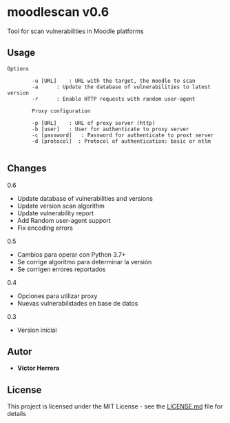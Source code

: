 # moodlescan v0.6
Tool for scan vulnerabilities in Moodle platforms

## Usage
```
Options

		-u [URL] 	: URL with the target, the moodle to scan
		-a 		: Update the database of vulnerabilities to latest version
		-r 		: Enable HTTP requests with random user-agent

		Proxy configuration

		-p [URL]	: URL of proxy server (http)
		-b [user]	: User for authenticate to proxy server
		-c [password]	: Password for authenticate to proxt server
		-d [protocol]  : Protocol of authentication: basic or ntlm


```
## Changes

0.6

- Update database of vulnerabilities and versions
- Update version scan algorithm
- Update vulnerability report
- Add Random user-agent support
- Fix encoding errors

0.5

- Cambios para operar con Python 3.7+
- Se corrige algoritmo para determinar la versión
- Se corrigen errores reportados

0.4

- Opciones para utilizar proxy
- Nuevas vulnerabilidades en base de datos

0.3

- Version inicial

## Autor

* **Víctor Herrera** 

## License

This project is licensed under the MIT License - see the [LICENSE.md](LICENSE.md) file for details
